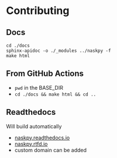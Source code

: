 # Contributing

## Docs

```shell
cd ./docs
sphinx-apidoc -o ./_modules ../naskpy -f 
make html
```

## From GitHub Actions

- `pwd` in the BASE_DIR
- `cd ./docs && make html && cd ..`

## Readthedocs

Will build automatically

- [naskpy.readthedocs.io](https://naskpy.readthedocs.io)
- [naskpy.rtfd.io](https://naskpy.rtfd.io)
- custom domain can be added